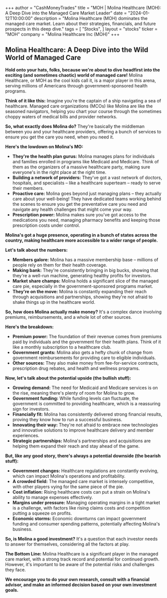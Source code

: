 +++
author = "CashMoneyTrades"
title = "MOH |  Molina Healthcare (MOH):  A Deep Dive into the Managed Care Market Leader"
date = "2024-01-12T10:00:00"
description = "Molina Healthcare (MOH) dominates the managed care market. Learn about their strategies, financials, and future prospects in this deep dive."
tags = [
"Stocks",
]
layout = "stocks"
ticker = "MOH"
company = "Molina Healthcare Inc (MOH)"
+++
        


## Molina Healthcare: A Deep Dive into the Wild World of Managed Care

**Hold onto your hats, folks, because we're about to dive headfirst into the exciting (and sometimes chaotic) world of managed care!**  Molina Healthcare, or MOH as the cool kids call it, is a major player in this arena, serving millions of Americans through government-sponsored health programs. 

**Think of it like this:**  Imagine you're the captain of a ship navigating a sea of healthcare.  Managed care organizations (MCOs) like Molina are like the seasoned navigators, helping you chart your course through the sometimes choppy waters of medical bills and provider networks.  

**So, what exactly does Molina do?**  They're basically the middleman between you and your healthcare providers, offering a bunch of services to ensure you get the care you need, when you need it.

**Here's the lowdown on Molina's MO:**

* **They're the health plan gurus:** Molina manages plans for individuals and families enrolled in programs like Medicaid and Medicare. Think of them as the organizers of a massive healthcare party, making sure everyone's in the right place at the right time.
* **Building a network of providers:**  They've got a vast network of doctors, hospitals, and specialists – like a healthcare superteam – ready to serve their members. 
* **Proactive care:** Molina goes beyond just managing plans – they actually care about your well-being! They have dedicated teams working behind the scenes to ensure you get the preventative care you need and navigate any health challenges that might come your way.
* **Prescription power:**  Molina makes sure you've got access to the medications you need, managing pharmacy benefits and keeping those prescription costs under control.

**Molina's got a huge presence, operating in a bunch of states across the country, making healthcare more accessible to a wider range of people.** 

**Let's talk about the numbers:**

* **Members galore:** Molina has a massive membership base – millions of people rely on them for their health coverage.
* **Making bank:** They're consistently bringing in big bucks, showing that they're a well-run machine, generating healthy profits for investors.
* **Market share champs:** Molina holds a significant slice of the managed care pie, especially in the government-sponsored programs market. 
* **They're on the move:**  Molina is constantly expanding their reach through acquisitions and partnerships, showing they're not afraid to shake things up in the healthcare world.

**So, how does Molina actually make money?**  It's a complex dance involving premiums, reimbursements, and a whole lot of other sources.  

**Here's the breakdown:**

* **Premium power:**  The foundation of their revenue comes from premiums paid by individuals and the government for their health plans. Think of it like a monthly subscription to a healthcare club.
* **Government grants:**  Molina also gets a hefty chunk of change from government reimbursements for providing care to eligible individuals. 
* **Other sources:** They also make money from fee-for-service contracts, prescription drug rebates, and health and wellness programs.  

**Now, let's talk about the potential upside (the bullish stuff):**

* **Growing demand:**  The need for Medicaid and Medicare services is on the rise, meaning there's plenty of room for Molina to grow.
* **Government funding:**  While funding levels can fluctuate, the government is committed to providing healthcare, which is a reassuring sign for investors.
* **Financially fit:**  Molina has consistently delivered strong financial results, proving they know how to run a successful business.
* **Innovating their way:**  They're not afraid to embrace new technologies and innovative solutions to improve healthcare delivery and member experiences.
* **Strategic partnerships:**  Molina's partnerships and acquisitions are helping them expand their reach and stay ahead of the game. 

**But, like any good story, there's always a potential downside (the bearish stuff):**

* **Government changes:**  Healthcare regulations are constantly evolving, which can impact Molina's operations and profitability. 
* **A crowded field:**  The managed care market is intensely competitive, with other players vying for the same piece of the pie. 
* **Cost inflation:**  Rising healthcare costs can put a strain on Molina's ability to manage expenses effectively. 
* **Margins under pressure:**  Managing operating margins in a tight market is a challenge, with factors like rising claims costs and competition putting a squeeze on profits.
* **Economic storms:**  Economic downturns can impact government funding and consumer spending patterns, potentially affecting Molina's business.

**So, is Molina a good investment?** It's a question that each investor needs to answer for themselves, considering all the factors at play.

**The Bottom Line:**  Molina Healthcare is a significant player in the managed care market, with a strong track record and potential for continued growth.  However, it's important to be aware of the potential risks and challenges they face.  

**We encourage you to do your own research, consult with a financial advisor, and make an informed decision based on your own investment goals.** 

        